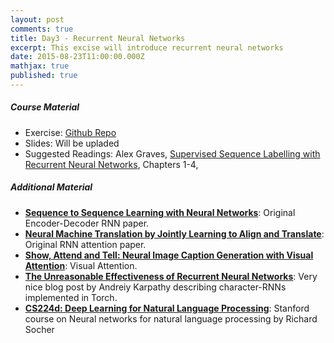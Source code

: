 ```yaml
---
layout: post
comments: true
title: Day3 - Recurrent Neural Networks
excerpt: This excise will introduce recurrent neural networks
date: 2015-08-23T11:00:00.000Z
mathjax: true
published: true
---
```


##### Course Material 
  * Exercise: [Github Repo](https://github.com/DTU-deeplearning/day3-RNN)
  * Slides: Will be upladed
  * Suggested Readings: Alex Graves, [Supervised Sequence Labelling with Recurrent Neural Networks](http://www.cs.toronto.edu/~graves/preprint.pdf), Chapters 1-4,


##### Additional Material 

  * **[Sequence to Sequence Learning with Neural Networks](http://papers.nips.cc/paper/5346-sequence-to-sequence-learning-with-neural-networks.pdf)**: Original Encoder-Decoder RNN paper.
  * **[Neural Machine Translation by Jointly Learning to Align and Translate](http://arxiv.org/pdf/1409.0473v6.pdf)**: Original RNN attention paper.
  * **[Show, Attend and Tell: Neural Image Caption Generation with Visual Attention](http://jmlr.org/proceedings/papers/v37/xuc15.pdf)**: Visual Attention.
  * **[The Unreasonable Effectiveness of Recurrent Neural Networks](http://karpathy.github.io/2015/05/21/rnn-effectiveness/)**: Very nice blog post by Andreiy Karpathy describing character-RNNs implemented in Torch.
  * **[CS224d: Deep Learning for Natural Language Processing](http://cs224d.stanford.edu/syllabus.html)**: Stanford course on Neural networks for natural language processing by Richard Socher